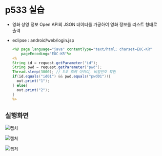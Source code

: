 # p533 실습

- 영화 상영 정보 Open API의 JSON 데이터를 가공하여 영화 정보를 리스트  형태로 출력

- eclipse : android/web/login.jsp

  ```jsp
  <%@ page language="java" contentType="text/html; charset=EUC-KR"
      pageEncoding="EUC-KR"%>
  <%
  String id = request.getParameter("id");
  String pwd = request.getParameter("pwd");
  Thread.sleep(3000); // 3초 후에 아이디, 비밀번호 확인
  if(id.equals("id01") && pwd.equals("pwd01")){
  	out.print("1");
  } else{
  	out.print("2");
  }
  %>
  ```

## 실행화면

![캡처](https://user-images.githubusercontent.com/24764210/96461829-d2a2a680-125f-11eb-8545-05b79b457760.png) 

![캡처](https://user-images.githubusercontent.com/24764210/96461911-ecdc8480-125f-11eb-8020-4a58aaab5e6e.png) 

![캡처](https://user-images.githubusercontent.com/24764210/96462013-08e02600-1260-11eb-8892-32273534df98.png) 



